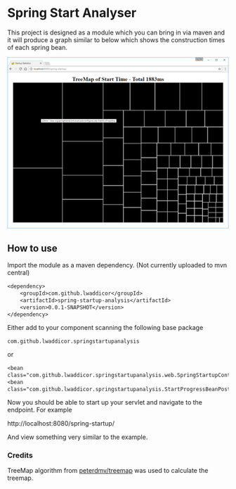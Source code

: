 # Spring Start Analyser

This project is designed as a module which you can bring in via maven
and it will produce a graph similar to below which shows the
construction times of each spring bean.

![Example image of it running](./readme-images/example.png)

## How to use

Import the module as a maven dependency. (Not currently uploaded to mvn central)

    <dependency>
        <groupId>com.github.lwaddicor</groupId>
        <artifactId>spring-startup-analysis</artifactId>
        <version>0.0.1-SNAPSHOT</version>
    </dependency>

Either add to your component scanning the following base package

    com.github.lwaddicor.springstartupanalysis

 or

    <bean class="com.github.lwaddicor.springstartupanalysis.web.SpringStartupController"/>
    <bean class="com.github.lwaddicor.springstartupanalysis.StartProgressBeanPostProcessor"/>

Now you should be able to start up your servlet and navigate to the endpoint. For example

http://localhost:8080/spring-startup/

And view something very similar to the example.

### Credits

TreeMap algorithm from [peterdmv/treemap](https://github.com/peterdmv/treemap) was used to calculate the treemap.
